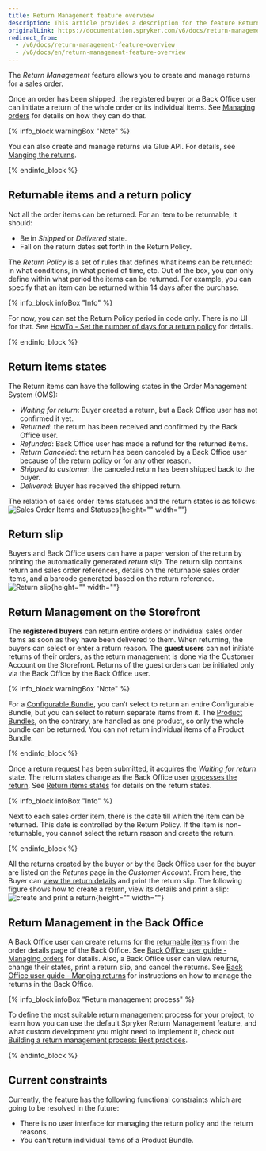 ```yaml
---
title: Return Management feature overview
description: This article provides a description for the feature Return Management in the Spryker Commerce OS.
originalLink: https://documentation.spryker.com/v6/docs/return-management-feature-overview
redirect_from:
  - /v6/docs/return-management-feature-overview
  - /v6/docs/en/return-management-feature-overview
---
```


The *Return Management* feature allows you to create and manage returns for a sales order. 

Once an order has been shipped, the registered buyer or a Back Office user can initiate a return of the whole order or its individual items. See [Managing orders](https://documentation.spryker.com/docs/managing-orders) for details on how they can do that.

{% info_block warningBox "Note" %}

You can also create and manage returns via Glue API. For details, see [Manging the returns](https://documentation.spryker.com/docs/retrieving-return-management-information).

{% endinfo_block %}

## Returnable items and a return policy
Not all the order items can be returned. For an item to be returnable, it should:

* Be in *Shipped* or *Delivered* state.
* Fall on the return dates set forth in the Return Policy.

The *Return Policy* is a set of rules that defines what items can be returned: in what conditions, in what period of time, etc. Out of the box, you can only define within what period the items can be returned. For example, you can specify that an item can be returned within 14 days after the purchase. 

{% info_block infoBox "Info" %}

For now, you can set the Return Policy period in code only. There is no UI for that. See [HowTo - Set the number of days for a return policy](https://documentation.spryker.com/docs/howto-set-number-of-days-for-a-return-policy) for details.

{% endinfo_block %}

## Return items states
The Return items can have the following states in the Order Management System (OMS):

* *Waiting for return*: Buyer created a return, but a Back Office user has not confirmed it yet.
* *Returned*: the return has been received and confirmed by the Back Office user.
* *Refunded*: Back Office user has made a refund for the returned items.
* *Return Canceled*: the return has been canceled by a Back Office user because of the return policy or for any other reason.
* *Shipped to customer*: the canceled return has been shipped back to the buyer.
* *Delivered*: Buyer has received the shipped return.
<!---
{% info_block infoBox "Return states on the Storefront" %}

The above states are the default ones in the OMS. You can display them as they are on the Storefront as well, or name the states differently for the Storefront users. For details on how to give custom names to the return states on the Storefront, see *Display Custom Names for Order Item States on the Storefront*.

{% endinfo_block %}
-->
The relation of sales order items statuses and the return states is as follows:
![Sales Order Items and Statuses](https://confluence-connect.gliffy.net/embed/image/cebbb529-19b7-4623-bd6d-ef2b30fe97a9.png?utm_medium=live&utm_source=custom){height="" width=""}

## Return slip
Buyers and Back Office users can have a paper version of the return by printing the automatically generated *return slip*. The return slip contains return and sales order references, details on the returnable sales order items, and a barcode generated based on the return reference. 
![Return slip](https://spryker.s3.eu-central-1.amazonaws.com/docs/Features/Order+Management/Return+Management/Return+Management+Feature+Overview/print-return-slip.png){height="" width=""}

## Return Management on the Storefront
The **registered buyers** can return entire orders or individual sales order items as soon as they have been delivered to them. When returning, the buyers can select or enter a return reason.
The **guest users** can not initiate returns of their orders, as the return management is done via the Customer Account on the Storefront. Returns of the guest orders can be initiated only via the Back Office by the Back Office user. 

{% info_block warningBox "Note" %}

For a [Configurable Bundle](https://documentation.spryker.com/docs/configurable-bundle), you can’t select to return an entire Configurable Bundle, but you can select to return separate items from it.
The [Product Bundles](https://documentation.spryker.com/docs/product-bundle), on the contrary, are handled as one product, so only the whole bundle can be returned. You can not return individual items of a Product Bundle.

{% endinfo_block %}

Once a return request has been submitted, it acquires the *Waiting for return* state. The return states change as the Back Office user [processes the return](https://documentation.spryker.com/docs/managing-orders#creating-a-return). See [Return items states](https://documentation.spryker.com/docs/return-item-states-reference-information) for details on the return states.

{% info_block infoBox "Info" %}

Next to each sales order item, there is the date till which the item can be returned. This date is controlled by the Return Policy. If the item is non-returnable, you cannot select the return reason and create the return.

{% endinfo_block %}

All the returns created by the buyer or by the Back Office user for the buyer are listed on the *Returns* page in the *Customer Account*. From here, the Buyer can [view the return details](https://documentation.spryker.com/docs/return-details-reference-information) and print the return slip.
The following figure shows how to create a return, view its details and print a slip:
![create and print a return](https://spryker.s3.eu-central-1.amazonaws.com/docs/Features/Order+Management/Return+Management/Return+Management+Feature+Overview/create-and-print-a-return.gif){height="" width=""}

## Return Management in the Back Office
A Back Office user can create returns for the [returnable items](#returnable-items-and-a-return-policy) from the order details page of the Back Office. See [Back Office user guide - Managing orders](https://documentation.spryker.com/docs/managing-orders) for details. Also, a Back Office user can view returns, change their states, print a return slip, and cancel the returns.  See [Back Office user guide - Manging returns](https://documentation.spryker.com/docs/managing-returns)  for instructions on how to manage the returns in the Back Office.

{% info_block infoBox "Return management process" %}

To define the most suitable return management process for your project, to learn how you can use the default Spryker Return Management feature, and what custom development you might need to implement it, check out [Building a return management process: Best practices](https://documentation.spryker.com/docs/en/building-a-return-management-process-best-practices). 

{% endinfo_block %}

## Current constraints
Currently, the feature has the following functional constraints which are going to be resolved in the future:

* There is no user interface for managing the return policy and the return reasons.
* You can’t return individual items of a Product Bundle.
